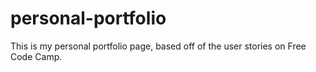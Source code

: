 # personal-portfolio
This is my personal portfolio page, based off of the user stories on Free Code Camp.
